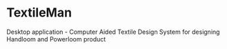TextileMan
==========

Desktop application - Computer Aided Textile Design System for designing Handloom and Powerloom product
